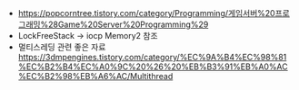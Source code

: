 * https://popcorntree.tistory.com/category/Programming/게임서버%20프로그래밍%28Game%20Server%20Programming%29  
* LockFreeStack -> iocp Memory2 참조
* 멀티스레딩 관련 좋은 자료  
https://3dmpengines.tistory.com/category/%EC%9A%B4%EC%98%81%EC%B2%B4%EC%A0%9C%20%26%20%EB%B3%91%EB%A0%AC%EC%B2%98%EB%A6%AC/Multithread  
